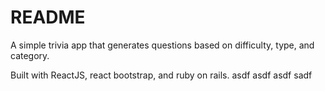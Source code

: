 # README

A simple trivia app that generates questions based on difficulty, type, and category.

Built with ReactJS, react bootstrap, and ruby on rails.
asdf
asdf
asdf
sadf
